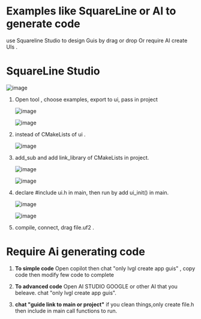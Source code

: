 #   Examples like SquareLine or AI to generate code
use Squareline Studio to design Guis by drag or drop
Or require AI create UIs .

# SquareLine Studio

![image](https://github.com/user-attachments/assets/965c936c-f339-41e3-a139-d10188429444)

1.   Open tool , choose examples, export to ui, pass in project
     
      ![image](https://github.com/user-attachments/assets/d216c4d5-27e9-4f99-aaf5-e3e5f0f01baf)


      ![image](https://github.com/user-attachments/assets/9df097df-24c6-40cc-be3b-9510dddf881d)
      

2.   instead of CMakeLists of ui .
   
       ![image](https://github.com/user-attachments/assets/f3f09219-e225-4f55-aa43-cd93bfb0aab3)

3.   add_sub and add link_library of CMakeLists in project.

      ![image](https://github.com/user-attachments/assets/da3d8dd4-54de-43a6-81c6-d0220d33eb06)

     ![image](https://github.com/user-attachments/assets/3416a9c8-377c-4707-8e4c-b735cf7873d8)


7.   declare #include ui.h in main, then run by add ui_init() in main.

      ![image](https://github.com/user-attachments/assets/80fb9f6c-1f2d-4a3e-a674-9643ca62469a)

     ![image](https://github.com/user-attachments/assets/68e5ef63-e9e4-4c5a-bd37-7c49928ecd10)


9.   compile, connect, drag file.uf2 .

# Require Ai generating code

1.   **To simple code**
      Open copilot  then chat "only lvgl create app guis" , copy code then modify few code to complete
2.   **To advanced code**
      Open AI STUDIO GOOGLE or other AI that you beleave.
      chat "only lvgl create app guis".

3.   **chat "guide link to main or project"**
      if you clean things,only create file.h then include in main call functions to run.
